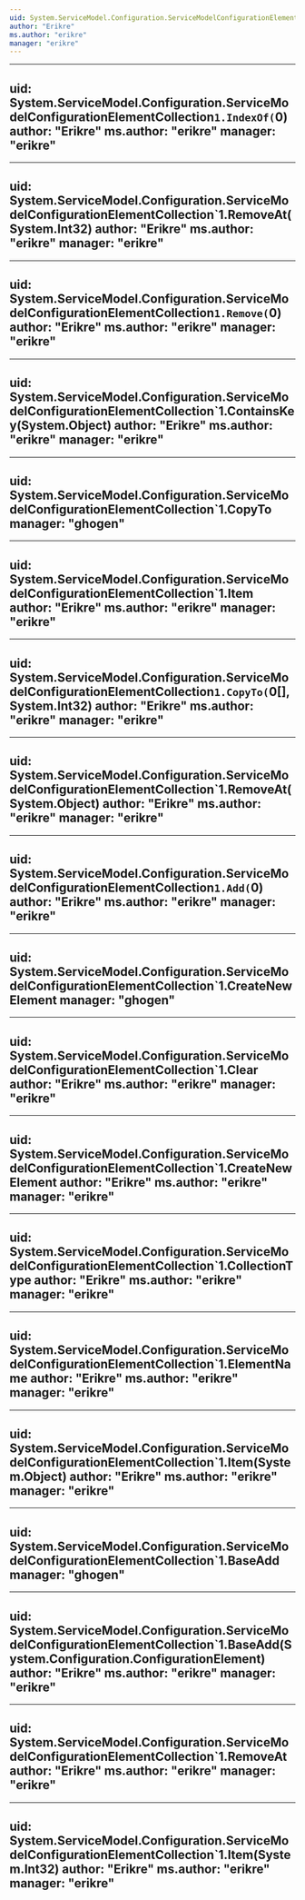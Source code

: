 ```yaml
---
uid: System.ServiceModel.Configuration.ServiceModelConfigurationElementCollection`1
author: "Erikre"
ms.author: "erikre"
manager: "erikre"
---
```


---
uid: System.ServiceModel.Configuration.ServiceModelConfigurationElementCollection`1.IndexOf(`0)
author: "Erikre"
ms.author: "erikre"
manager: "erikre"
---

---
uid: System.ServiceModel.Configuration.ServiceModelConfigurationElementCollection`1.RemoveAt(System.Int32)
author: "Erikre"
ms.author: "erikre"
manager: "erikre"
---

---
uid: System.ServiceModel.Configuration.ServiceModelConfigurationElementCollection`1.Remove(`0)
author: "Erikre"
ms.author: "erikre"
manager: "erikre"
---

---
uid: System.ServiceModel.Configuration.ServiceModelConfigurationElementCollection`1.ContainsKey(System.Object)
author: "Erikre"
ms.author: "erikre"
manager: "erikre"
---

---
uid: System.ServiceModel.Configuration.ServiceModelConfigurationElementCollection`1.CopyTo
manager: "ghogen"
---

---
uid: System.ServiceModel.Configuration.ServiceModelConfigurationElementCollection`1.Item
author: "Erikre"
ms.author: "erikre"
manager: "erikre"
---

---
uid: System.ServiceModel.Configuration.ServiceModelConfigurationElementCollection`1.CopyTo(`0[],System.Int32)
author: "Erikre"
ms.author: "erikre"
manager: "erikre"
---

---
uid: System.ServiceModel.Configuration.ServiceModelConfigurationElementCollection`1.RemoveAt(System.Object)
author: "Erikre"
ms.author: "erikre"
manager: "erikre"
---

---
uid: System.ServiceModel.Configuration.ServiceModelConfigurationElementCollection`1.Add(`0)
author: "Erikre"
ms.author: "erikre"
manager: "erikre"
---

---
uid: System.ServiceModel.Configuration.ServiceModelConfigurationElementCollection`1.CreateNewElement
manager: "ghogen"
---

---
uid: System.ServiceModel.Configuration.ServiceModelConfigurationElementCollection`1.Clear
author: "Erikre"
ms.author: "erikre"
manager: "erikre"
---

---
uid: System.ServiceModel.Configuration.ServiceModelConfigurationElementCollection`1.CreateNewElement
author: "Erikre"
ms.author: "erikre"
manager: "erikre"
---

---
uid: System.ServiceModel.Configuration.ServiceModelConfigurationElementCollection`1.CollectionType
author: "Erikre"
ms.author: "erikre"
manager: "erikre"
---

---
uid: System.ServiceModel.Configuration.ServiceModelConfigurationElementCollection`1.ElementName
author: "Erikre"
ms.author: "erikre"
manager: "erikre"
---

---
uid: System.ServiceModel.Configuration.ServiceModelConfigurationElementCollection`1.Item(System.Object)
author: "Erikre"
ms.author: "erikre"
manager: "erikre"
---

---
uid: System.ServiceModel.Configuration.ServiceModelConfigurationElementCollection`1.BaseAdd
manager: "ghogen"
---

---
uid: System.ServiceModel.Configuration.ServiceModelConfigurationElementCollection`1.BaseAdd(System.Configuration.ConfigurationElement)
author: "Erikre"
ms.author: "erikre"
manager: "erikre"
---

---
uid: System.ServiceModel.Configuration.ServiceModelConfigurationElementCollection`1.RemoveAt
author: "Erikre"
ms.author: "erikre"
manager: "erikre"
---

---
uid: System.ServiceModel.Configuration.ServiceModelConfigurationElementCollection`1.Item(System.Int32)
author: "Erikre"
ms.author: "erikre"
manager: "erikre"
---
